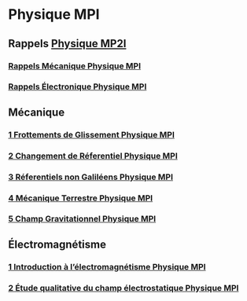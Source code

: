 # Physique MPI

## Rappels [Physique MP2I](Physique%20MP2I)

### [Rappels Mécanique Physique MPI](Rappels%20Mécanique%20Physique%20MPI)

### [Rappels Électronique Physique MPI](Rappels%20Électronique%20Physique%20MPI)

## Mécanique

### [1 Frottements de Glissement Physique MPI](1%20Frottements%20de%20Glissement%20Physique%20MPI)

### [2 Changement de Réferentiel Physique MPI](2%20Changement%20de%20Réferentiel%20Physique%20MPI)

### [3 Réferentiels non Galiléens Physique MPI](3%20Réferentiels%20non%20Galiléens%20Physique%20MPI)

### [4 Mécanique Terrestre Physique MPI](4%20Mécanique%20Terrestre%20Physique%20MPI)

### [5 Champ Gravitationnel Physique MPI](5%20Champ%20Gravitationnel%20Physique%20MPI)

## Électromagnétisme

### [1 Introduction à l’électromagnétisme Physique MPI](1%20Introduction%20à%20l’électromagnétisme%20Physique%20MPI)

### [2 Étude qualitative du champ électrostatique Physique MPI](2%20Étude%20qualitative%20du%20champ%20électrostatique%20Physique%20MPI)
